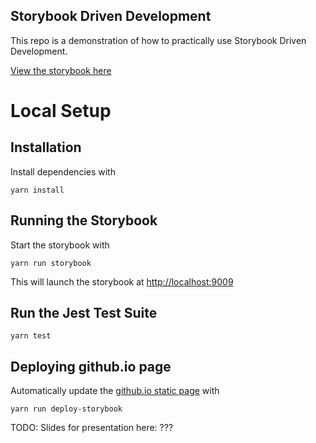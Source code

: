 ## Storybook Driven Development

This repo is a demonstration of how to practically use Storybook Driven Development.

[View the storybook here](https://theinterned.github.io/Storybook-Driven-Developement/)


# Local Setup
## Installation
Install dependencies with 
```
yarn install
```

## Running the Storybook
Start the storybook with
```
yarn run storybook
```

This will launch the storybook at [http://localhost:9009](http://localhost:9009)

## Run the Jest Test Suite
```
yarn test
```

## Deploying github.io page
Automatically update the [github.io static page](https://theinterned.github.io/Storybook-Driven-Developement/) with
```
yarn run deploy-storybook
```

TODO:
Slides for presentation here: ???
